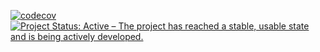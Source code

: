 [![codecov](https://codecov.io/gh/ht7-swiss/php-actions-test/branch/master/graph/badge.svg?token=DU6IGJWHRE)](https://codecov.io/gh/ht7-swiss/php-actions-test)
[![Project Status: Active – The project has reached a stable, usable state and is being actively developed.](https://www.repostatus.org/badges/latest/active.svg)](https://www.repostatus.org/#active)

